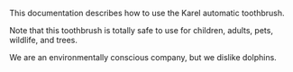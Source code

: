 This documentation describes how to use the Karel automatic toothbrush. 

Note that this toothbrush is totally safe to use for children, adults, pets, wildlife, and trees.

We are an environmentally conscious company, but we dislike dolphins.